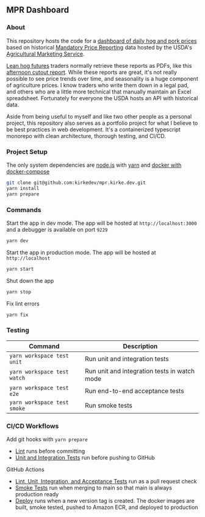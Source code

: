 MPR Dashboard
-------------

### About
This repository hosts the code for a [dashboard of daily hog and pork prices](https://mpr.kirke.dev) based on historical 
[Mandatory Price Reporting](https://mpr.datamart.ams.usda.gov/) data hosted by the USDA's [Agricultural Marketing Service](https://www.ams.usda.gov/).

[Lean hog futures](https://www.cmegroup.com/markets/agriculture/livestock/lean-hogs.html) traders normally retrieve 
these reports as PDFs, like this [afternoon cutout report](https://www.ams.usda.gov/mnreports/ams_2498.pdf).
While these reports are great, it's not really possible to see price trends over time, and seasonality is a huge component of agriculture prices. 
I know traders who write them down in a legal pad, and others who are a little more technical that manually maintain an Excel spreadsheet. 
Fortunately for everyone the USDA hosts an API with historical data.

Aside from being useful to myself and like two other people as a personal project, this repository also serves as a portfolio project for what I 
believe to be best practices in web development. It's a containerized typescript monorepo with clean architecture, thorough testing, and CI/CD.

### Project Setup
The only system dependencies are [node.js](https://nodejs.org/en/download/current) with [yarn](https://yarnpkg.com/getting-started/install) and [docker with docker-compose](https://docs.docker.com/desktop/)

```bash
git clone git@github.com:kirkedev/mpr.kirke.dev.git
yarn install
yarn prepare
```

### Commands
Start the app in dev mode. The app will be hosted at `http://localhost:3000` and a debugger is available on port `9229`
```bash
yarn dev   
```

Start the app in production mode. The app will be hosted at `http://localhost`
```bash
yarn start
```

Shut down the app
```bash
yarn stop
```

Fix lint errors
```bash
yarn fix
```

### Testing

| Command                       | Description                                  |
|-------------------------------|----------------------------------------------|
| `yarn workspace test unit`    | Run unit and integration tests               |
| `yarn workspace test watch`   | Run unit and integration tests in watch mode |
| `yarn workspace test e2e`     | Run end-to-end acceptance tests              |
| `yarn workspace test smoke`   | Run smoke tests                              |  

### CI/CD Workflows
Add git hooks with `yarn prepare`
* [Lint](./.githooks/pre-commit) runs before committing
* [Unit and Integration Tests](./.githooks/pre-push) run before pushing to GitHub

GitHub Actions
* [Lint, Unit, Integration, and Acceptance Tests](.github/workflows/merge.yaml) run as a pull request check
* [Smoke Tests](.github/workflows/smoke.yaml) run when merging to main so that main is always production ready
* [Deploy](.github/workflows/deploy.yaml) runs when a new version tag is created. The docker images are built, smoke tested, pushed to Amazon ECR, and deployed to production

